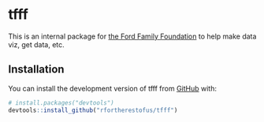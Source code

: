 
# tfff

<!-- badges: start -->
<!-- badges: end -->

This is an internal package for [the Ford Family Foundation](https://tfff.org) to help make data viz, get data, etc.

## Installation

You can install the development version of tfff from [GitHub](https://github.com/) with:

``` r
# install.packages("devtools")
devtools::install_github("rfortherestofus/tfff")
```
